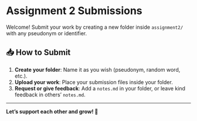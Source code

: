# Assignment 2 Submissions

Welcome! Submit your work by creating a new folder inside `assignment2/` with any pseudonym or identifier.

## 📥 How to Submit

1. **Create your folder**: Name it as you wish (pseudonym, random word, etc.).
2. **Upload your work**: Place your submission files inside your folder.
3. **Request or give feedback**: Add a `notes.md` in your folder, or leave kind feedback in others’ `notes.md`.

---

**Let’s support each other and grow! 🌱**

